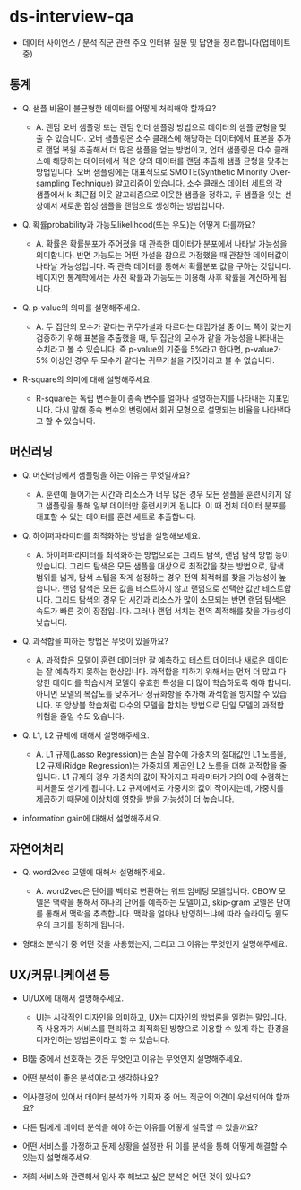 # ds-interview-qa

- 데이터 사이언스 / 분석 직군 관련 주요 인터뷰 질문 및 답안을 정리합니다(업데이트 중)
             

## 통계     

* Q. 샘플 비율이 불균형한 데이터를 어떻게 처리해야 할까요?
  * A. 랜덤 오버 샘플링 또는 랜덤 언더 샘플링 방법으로 데이터의 샘플 균형을 맞출 수 있습니다. 오버 샘플링은 소수 클래스에 해당하는 데이터에서 표본을 추가로 랜덤 복원 추출해서 더 많은 샘플을 얻는 방법이고, 언더 샘플링은 다수 클래스에 해당하는 데이터에서 적은 양의 데이터를 랜덤 추출해 샘플 균형을 맞추는 방법입니다. 오버 샘플링에는 대표적으로 SMOTE(Synthetic Minority Over-sampling Technique) 알고리즘이 있습니다. 소수 클래스 데이터 세트의 각 샘플에서 k-최근접 이웃 알고리즘으로 이웃한 샘플을 정하고, 두 샘플을 잇는 선상에서 새로운 합성 샘플을 랜덤으로 생성하는 방법입니다.


* Q. 확률probability과 가능도likelihood(또는 우도)는 어떻게 다를까요?

  * A. 확률은 확률분포가 주어졌을 때 관측한 데이터가 분포에서 나타날 가능성을 의미합니다. 반면 가능도는 어떤 가설을 참으로 가정했을 때 관찰한 데이터값이 나타날 가능성입니다. 즉 관측 데이터를 통해서 확률분포 값을 구하는 것입니다. 베이지안 통계학에서는 사전 확률과 가능도는 이용해 사후 확률을 계산하게 됩니다.

* Q. p-value의 의미를 설명해주세요.

  * A. 두 집단의 모수가 같다는 귀무가설과 다르다는 대립가설 중 어느 쪽이 맞는지 검증하기 위해 표본을 추출했을 때, 두 집단의 모수가 같을 가능성을 나타내는 수치라고 볼 수 있습니다. 즉 p-value의 기준을 5%라고 한다면, p-value가 5% 이상인 경우 두 모수가 같다는 귀무가설을 거짓이라고 볼 수 없습니다. 

* R-square의 의미에 대해 설명해주세요.
    * R-square는 독립 변수들이 종속 변수를 얼마나 설명하는지를 나타내는 지표입니다. 다시 말해 종속 변수의 변량에서 회귀 모형으로 설명되는 비율을 나타낸다고 할 수 있습니다.
    

## 머신러닝

* Q. 머신러닝에서 샘플링을 하는 이유는 무엇일까요?
  * A. 훈련에 들어가는 시간과 리소스가 너무 많은 경우 모든 샘플을 훈련시키지 않고 샘플링을 통해 일부 데이터만 훈련시키게 됩니다. 이 때 전체 데이터 분포를 대표할 수 있는 데이터를 훈련 세트로 추출합니다. 


* Q. 하이퍼파라미터를 최적화하는 방법을 설명해보세요.
  * A. 하이퍼파라미터를 최적화하는 방법으로는 그리드 탐색, 랜덤 탐색 방법 등이 있습니다. 그리드 탐색은 모든 샘플을 대상으로 최적값을 찾는 방법으로, 탐색 범위를 넓게, 탐색 스텝을 작게 설정하는 경우 전역 최적해를 찾을 가능성이 높습니다. 랜덤 탐색은 모든 값을 테스트하지 않고 랜덤으로 선택한 값만 테스트합니다. 그리드 탐색의 경우 단 시간과 리소스가 많이 소모되는 반면 랜덤 탐색은 속도가 빠른 것이 장점입니다. 그러나 랜덤 서치는 전역 최적해를 찾을 가능성이 낮습니다.
                    

* Q. 과적합을 피하는 방법은 무엇이 있을까요?
  * A.  과적합은 모델이 훈련 데이터만 잘 예측하고 테스트 데이터나 새로운 데이터는 잘 예측하지 못하는 현상입니다. 과적합을 피하기 위해서는 먼저 더 많고 다양한 데이터를 학습시켜 모델이 유효한 특성을 더 많이 학습하도록 해야 합니다. 아니면 모델의 복잡도를 낮추거나 정규화항을 추가해 과적합을 방지할 수 있습니다. 또 앙상블 학습처럼 다수의 모델을 합치는 방법으로 단일 모델의 과적합 위험을 줄일 수도 있습니다.
                      

* Q. L1, L2 규제에 대해서 설명해주세요.
  * A. L1 규제(Lasso Regression)는 손실 함수에 가중치의 절대값인 L1 노름을, L2 규제(Ridge Regression)는 가중치의 제곱인 L2 노름을 더해 과적합을 줄입니다. L1 규제의 경우 가중치의 값이 작아지고 파라미터가 거의 0에 수렴하는 피처들도 생기게 됩니다. L2 규제에서도 가중치의 값이 작아지는데, 가중치를 제곱하기 때문에 이상치에 영향을 받을 가능성이 더 높습니다.
    
* information gain에 대해서 설명해주세요.


## 자연어처리

* Q. word2vec 모델에 대해서 설명해주세요.
  * A. word2vec은 단어를 벡터로 변환하는 워드 임베팅 모델입니다. CBOW 모델은 맥략을 통해서 하나의 단어를 예측하는 모델이고, skip-gram 모델은 단어를 통해서 맥락을 추측합니다. 맥락을 얼마나 반영하느냐에 따라 슬라이딩 윈도우의 크기를 정하게 됩니다. 

* 형태소 분석기 중 어떤 것을 사용했는지, 그리고 그 이유는 무엇인지 설명해주세요.


## UX/커뮤니케이션 등

* UI/UX에 대해서 설명해주세요.
  *  UI는 시각적인 디자인을 의미하고, UX는 디자인의 방법론을 일컫는 말입니다. 즉 사용자가 서비스를 편리하고 최적화된 방향으로 이용할 수 있게 하는 환경을 디자인하는 방법론이라고 할 수 있습니다.

* BI툴 중에서 선호하는 것은 무엇인고 이유는 무엇인지 설명해주세요.
* 어떤 분석이 좋은 분석이라고 생각하나요?
* 의사결정에 있어서 데이터 분석가와 기획자 중 어느 직군의 의견이 우선되어야 할까요?
* 다른 팀에게 데이터 분석을 해야 하는 이유를 어떻게 설득할 수 있을까요?
* 어떤 서비스를 가정하고 문제 상황을 설정한 뒤 이를 분석을 통해 어떻게 해결할 수 있는지 설명해주세요.
* 저희 서비스와 관련해서 입사 후 해보고 싶은 분석은 어떤 것이 있나요?

